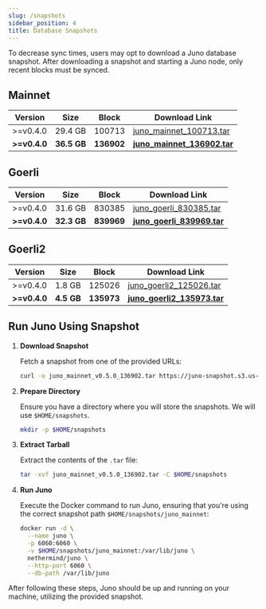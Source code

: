 ```yaml
---
slug: /snapshots
sidebar_position: 4
title: Database Snapshots
---
```


To decrease sync times, users may opt to download a Juno database snapshot.
After downloading a snapshot and starting a Juno node, only recent blocks must be synced.

## Mainnet

| Version | Size | Block | Download Link |
| ------- | ---- | ----- | ------------- |
| >=v0.4.0  | 29.4 GB | 100713 | [juno_mainnet_100713.tar](https://juno-snapshot.s3.us-east-2.amazonaws.com/mainnet/juno_mainnet_v0.4.0_100713.tar) |
| **>=v0.4.0**  | **36.5 GB** | **136902** | [**juno_mainnet_136902.tar**](https://juno-snapshot.s3.us-east-2.amazonaws.com/mainnet/juno_mainnet_v0.5.0_136902.tar) |

## Goerli

| Version | Size | Block | Download Link |
| ------- | ---- | ----- | ------------- |
| >=v0.4.0 | 31.6 GB | 830385 | [juno_goerli_830385.tar](https://juno-snapshot.s3.us-east-2.amazonaws.com/goerli/juno_goerli_v0.4.0_830385.tar) |
| **>=v0.4.0** | **32.3 GB** | **839969** | [**juno_goerli_839969.tar**](https://juno-snapshot.s3.us-east-2.amazonaws.com/goerli/juno_goerli_v0.5.0_839969.tar) |

## Goerli2

| Version | Size | Block | Download Link |
| ------- | ---- | ----- | ------------- |
| >=v0.4.0 | 1.8 GB | 125026 | [juno_goerli2_125026.tar](https://juno-snapshot.s3.us-east-2.amazonaws.com/goerli2/juno_goerli2_v0.4.0_125026.tar) |
| **>=v0.4.0** | **4.5 GB** | **135973** | [**juno_goerli2_135973.tar**](https://juno-snapshot.s3.us-east-2.amazonaws.com/goerli2/juno_goerli2_v0.5.0_135973.tar) |

## Run Juno Using Snapshot

1. **Download Snapshot**

   Fetch a snapshot from one of the provided URLs:

   ```bash
   curl -o juno_mainnet_v0.5.0_136902.tar https://juno-snapshot.s3.us-east-2.amazonaws.com/mainnet/juno_mainnet_v0.5.0_136902.tar
   ```

2. **Prepare Directory**

   Ensure you have a directory where you will store the snapshots. We will use `$HOME/snapshots`.

   ```bash
   mkdir -p $HOME/snapshots
   ```

3. **Extract Tarball**

   Extract the contents of the `.tar` file:

   ```bash
   tar -xvf juno_mainnet_v0.5.0_136902.tar -C $HOME/snapshots
   ```

4. **Run Juno**

   Execute the Docker command to run Juno, ensuring that you're using the correct snapshot path `$HOME/snapshots/juno_mainnet`:

   ```bash
   docker run -d \
     --name juno \
     -p 6060:6060 \
     -v $HOME/snapshots/juno_mainnet:/var/lib/juno \
     nethermind/juno \
     --http-port 6060 \
     --db-path /var/lib/juno
   ```

After following these steps, Juno should be up and running on your machine, utilizing the provided snapshot.
